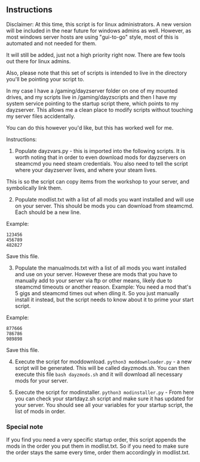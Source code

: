## Instructions

Disclaimer: At this time, this script is for linux administrators.
A new version will be included in the near future for windows admins as well.
However, as most windows server hosts are using "gui-to-go" style, most of this is
automated and not needed for them.

It will still be added, just not a high priority right now. There are few tools out there
for linux admins.

Also, please note that this set of scripts is intended to live in the directory you'll be pointing your script to.

In my case I have a /gaming/dayzserver folder on one of my mounted drives, and my scripts live in /gaming/dayzscripts
and then I have my system service pointing to the startup script there, which points to my dayzserver.
This allows me a clean place to modify scripts without touching my server files accidentally.

You can do this however you'd like, but this has worked well for me.

Instructions:

1.  Populate dayzvars.py - this is imported into the following scripts. It is worth noting that
    in order to even download mods for dayzservers on steamcmd you need steam credentials. You also
    need to tell the script where your dayzserver lives, and where your steam lives.

This is so the script can copy items from the workshop to your server, and symbolically link them.

2.  Populate modlist.txt with a list of all mods you want installed and will use on your server.
    This should be mods you can download from steamcmd. Each should be a new line.

Example:

```
123456
456789
482827
```

Save this file.

3.  Populate the manualmods.txt with a list of all mods you want installed and use on your server.
    However these are mods that you have to manually add to your server via ftp or other means,
    likely due to steamcmd timeouts or another reason. Example: You need a mod that's 5 gigs and steamcmd times out when dling it.
    So you just manually install it instead, but the script needs to know about it to prime your start script.

Example:

```
877666
786786
989898
```

Save this file.

4.  Execute the script for moddownload. `python3 moddownloader.py` - a new script will be generated.
    This will be called dayzmods.sh. You can then execute this file `bash dayzmods.sh` and it will download
    all necessary mods for your server.

5.  Execute the script for modinstaller. `python3 modinstaller.py` - From here you can check your startdayz.sh script
    and make sure it has updated for your server. You should see all your variables for your startup script, the list of mods in order.

### Special note

If you find you need a very specific startup order, this script appends the mods in the order you put them in modlist.txt.
So if you need to make sure the order stays the same every time, order them accordingly in modlist.txt.

